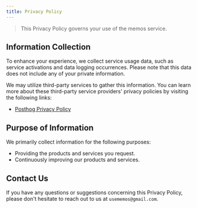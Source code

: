 ```yaml
---
title: Privacy Policy
---
```


> This Privacy Policy governs your use of the memos service.

## Information Collection

To enhance your experience, we collect service usage data, such as service activations and data logging occurrences. Please note that this data does not include any of your private information.

We may utilize third-party services to gather this information. You can learn more about these third-party service providers' privacy policies by visiting the following links:

- [Posthog Privacy Policy](https://posthog.com/privacy)

## Purpose of Information

We primarily collect information for the following purposes:

- Providing the products and services you request.
- Continuously improving our products and services.

## Contact Us

If you have any questions or suggestions concerning this Privacy Policy, please don't hesitate to reach out to us at `usememos@gmail.com`.

